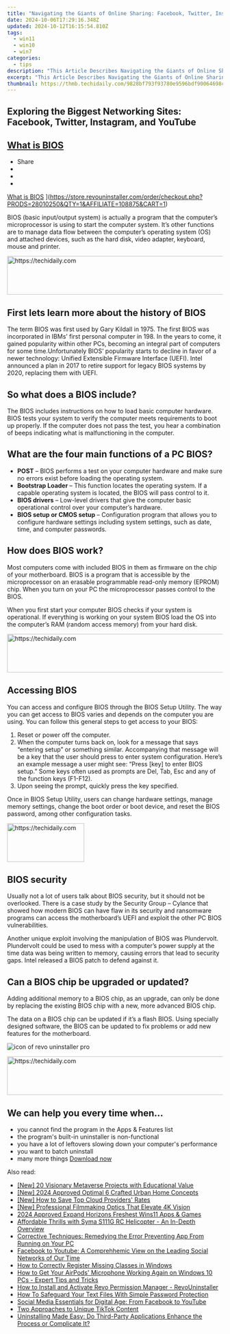 ```yaml
---
title: "Navigating the Giants of Online Sharing: Facebook, Twitter, Instagram, and YouTube"
date: 2024-10-06T17:29:16.348Z
updated: 2024-10-12T16:15:54.810Z
tags:
  - win11
  - win10
  - win7
categories:
  - tips
description: "This Article Describes Navigating the Giants of Online Sharing: Facebook, Twitter, Instagram, and YouTube"
excerpt: "This Article Describes Navigating the Giants of Online Sharing: Facebook, Twitter, Instagram, and YouTube"
thumbnail: https://thmb.techidaily.com/9828bf793f93780e9596bdf90064698c2faf8ab4424f88be5c51fa1662b48994.jpg
---
```


## Exploring the Biggest Networking Sites: Facebook, Twitter, Instagram, and YouTube

## [What is BIOS](https://store.revouninstaller.com/order/checkout.php?PRODS=28010250&QTY=1&AFFILIATE=108875&CART=1)

* Share
* [](http://www.facebook.com/share.php?u=https://www.revouninstaller.com/blog/what-is-bios/&title=What+is+BIOS)
* [](https://twitter.com/intent/tweet?text=What+is+BIOS&url=https://www.revouninstaller.com/blog/what-is-bios/ "Click to share on Twitter")
* [](https://store.revouninstaller.com/order/checkout.php?PRODS=28010250&QTY=1&AFFILIATE=108875&CART=1)

[What is BIOS](https://f057a20f961f56a72089-b74530d2d26278124f446233f95622ef.ssl.cf1.rackcdn.com/site%2Fblog%2Fbios%2Fwhat-is-bios.jpg) ](https://store.revouninstaller.com/order/checkout.php?PRODS=28010250&QTY=1&AFFILIATE=108875&CART=1)

 BIOS (basic input/output system) is actually a program that the computer’s microprocessor is using to start the computer system. It’s other functions are to manage data flow between the computer’s operating system (OS) and attached devices, such as the hard disk, video adapter, keyboard, mouse and printer.

<!-- affiliate ads begin -->
<a href="https://appsumo.8odi.net/c/5597632/2151865/7443" target="_top" id="2151865">
  <img src="//a.impactradius-go.com/display-ad/7443-2151865" border="0" alt="https://techidaily.com" width="728" height="90"/>
</a>
<img height="0" width="0" src="https://appsumo.8odi.net/i/5597632/2151865/7443" style="position:absolute;visibility:hidden;" border="0" />
<!-- affiliate ads end -->

## First lets learn more about the history of BIOS

 The term BIOS was first used by Gary Kildall in 1975\. The first BIOS was incorporated in IBMs’ first personal computer in 198\. In the years to come, it gained popularity within other PCs, becoming an integral part of computers for some time.Unfortunately BIOS’ popularity starts to decline in favor of a newer technology: Unified Extensible Firmware Interface (UEFI). Intel announced a plan in 2017 to retire support for legacy BIOS systems by 2020, replacing them with UEFI.

## So what does a BIOS include?

 The BIOS includes instructions on how to load basic computer hardware. BIOS tests your system to verify the computer meets requirements to boot up properly. If the computer does not pass the test, you hear a combination of beeps indicating what is malfunctioning in the computer.

## What are the four main functions of a PC BIOS?

* **POST** – BIOS performs a test on your computer hardware and make sure no errors exist before loading the operating system.
* **Bootstrap Loader** – This function locates the operating system. If a capable operating system is located, the BIOS will pass control to it.
* **BIOS drivers** – Low-level drivers that give the computer basic operational control over your computer’s hardware.
* **BIOS setup or CMOS setup** – Configuration program that allows you to configure hardware settings including system settings, such as date, time, and computer passwords.

## How does BIOS work?

 Most computers come with included BIOS in them as firmware on the chip of your motherboard. BIOS is a program that is accessible by the microprocessor on an erasable programmable read-only memory (EPROM) chip. When you turn on your PC the microprocessor passes control to the BIOS.

 When you first start your computer BIOS checks if your system is operational. If everything is working on your system BIOS load the OS into the computer’s RAM (random access memory) from your hard disk.

<!-- affiliate ads begin -->
<a href="https://ephamedtechinc.pxf.io/c/5597632/2137203/26400" target="_top" id="2137203">
  <img src="//a.impactradius-go.com/display-ad/26400-2137203" border="0" alt="https://techidaily.com" width="728" height="90"/>
</a>
<img height="0" width="0" src="https://ephamedtechinc.pxf.io/i/5597632/2137203/26400" style="position:absolute;visibility:hidden;" border="0" />
<!-- affiliate ads end -->

## Accessing BIOS

 You can access and configure BIOS through the BIOS Setup Utility. The way you can get access to BIOS varies and depends on the computer you are using. You can follow this general steps to get access to your BIOS:

1. Reset or power off the computer.
2. When the computer turns back on, look for a message that says “entering setup” or something similar. Accompanying that message will be a key that the user should press to enter system configuration. Here’s an example message a user might see: “Press \[key\] to enter BIOS setup.” Some keys often used as prompts are Del, Tab, Esc and any of the function keys (F1-F12).
3. Upon seeing the prompt, quickly press the key specified.

 Once in BIOS Setup Utility, users can change hardware settings, manage memory settings, change the boot order or boot device, and reset the BIOS password, among other configuration tasks.

<!-- affiliate ads begin -->
<a href="https://aligracehair.sjv.io/c/5597632/2135411/19272" target="_top" id="2135411">
  <img src="//a.impactradius-go.com/display-ad/19272-2135411" border="0" alt="https://techidaily.com" width="180" height="90"/>
</a>
<img height="0" width="0" src="https://aligracehair.sjv.io/i/5597632/2135411/19272" style="position:absolute;visibility:hidden;" border="0" />
<!-- affiliate ads end -->

## BIOS security

 Usually not a lot of users talk about BIOS security, but it should not be overlooked. There is a case study by the Security Group – Cylance that showed how modern BIOS can have flaw in its security and ransomware programs can access the motherboard’s UEFI and exploit the other PC BIOS vulnerabilities.

 Another unique exploit involving the manipulation of BIOS was Plundervolt. Plundervolt could be used to mess with a computer’s power supply at the time data was being written to memory, causing errors that lead to security gaps. Intel released a BIOS patch to defend against it.

## Can a BIOS chip be upgraded or updated?

 Adding additional memory to a BIOS chip, as an upgrade, can only be done by replacing the existing BIOS chip with a new, more advanced BIOS chip.

 The data on a BIOS chip can be updated if it’s a flash BIOS. Using specially designed software, the BIOS can be updated to fix problems or add new features for the motherboard.

![icon of revo uninstaller pro](https://f057a20f961f56a72089-b74530d2d26278124f446233f95622ef.ssl.cf1.rackcdn.com/site/icons/rup5-64.png)

<!-- affiliate ads begin -->
<a href="https://bluettius.sjv.io/c/5597632/2139111/17108" target="_top" id="2139111">
  <img src="//a.impactradius-go.com/display-ad/17108-2139111" border="0" alt="https://techidaily.com" width="728" height="90"/>
</a>
<img height="0" width="0" src="https://bluettius.sjv.io/i/5597632/2139111/17108" style="position:absolute;visibility:hidden;" border="0" />
<!-- affiliate ads end -->

## We can help you every time when…

* you cannot find the program in the Apps & Features list
* the program's built-in uninstaller is non-functional
* you have a lot of leftovers slowing down your computer's performance
* you want to batch uninstall
* many more things
[Download now](https://store.revouninstaller.com/order/checkout.php?PRODS=28010250&QTY=1&AFFILIATE=108875&CART=1)

<ins class="adsbygoogle"
     style="display:block"
     data-ad-format="autorelaxed"
     data-ad-client="ca-pub-7571918770474297"
     data-ad-slot="1223367746"></ins>

<ins class="adsbygoogle"
     style="display:block"
     data-ad-client="ca-pub-7571918770474297"
     data-ad-slot="8358498916"
     data-ad-format="auto"
     data-full-width-responsive="true"></ins>

<span class="atpl-alsoreadstyle">Also read:</span>
<div><ul>
<li><a href="https://extra-tips.techidaily.com/new-20-visionary-metaverse-projects-with-educational-value/"><u>[New] 20 Visionary Metaverse Projects with Educational Value</u></a></li>
<li><a href="https://digital-screen-recording.techidaily.com/new-2024-approved-optimal-6-crafted-urban-home-concepts/"><u>[New] 2024 Approved Optimal 6 Crafted Urban Home Concepts</u></a></li>
<li><a href="https://some-techniques.techidaily.com/new-how-to-save-top-cloud-providers-rates/"><u>[New] How to Save Top Cloud Providers' Rates</u></a></li>
<li><a href="https://article-posts.techidaily.com/new-professional-filmmaking-optics-that-elevate-4k-vision/"><u>[New] Professional Filmmaking Optics That Elevate 4K Vision</u></a></li>
<li><a href="https://fox-blue.techidaily.com/2024-approved-expand-horizons-freshest-wins11-apps-and-games/"><u>2024 Approved Expand Horizons Freshest Wins11 Apps & Games</u></a></li>
<li><a href="https://buynow-tips.techidaily.com/affordable-thrills-with-syma-s111g-rc-helicopter-an-in-depth-overview/"><u>Affordable Thrills with Syma S111G RC Helicopter - An In-Depth Overview</u></a></li>
<li><a href="https://win-forum.techidaily.com/corrective-techniques-remedying-the-error-preventing-app-from-running-on-your-pc/"><u>Corrective Techniques: Remedying the Error Preventing App From Running on Your PC</u></a></li>
<li><a href="https://win-forum.techidaily.com/facebook-to-youtube-a-comprehhemic-view-on-the-leading-social-networks-of-our-time/"><u>Facebook to Youtube: A Comprehhemic View on the Leading Social Networks of Our Time</u></a></li>
<li><a href="https://win-forum.techidaily.com/how-to-correctly-register-missing-classes-in-windows/"><u>How to Correctly Register Missing Classes in Windows</u></a></li>
<li><a href="https://sound-issues.techidaily.com/how-to-get-your-airpods-microphone-working-again-on-windows-10-pcs-expert-tips-and-tricks/"><u>How to Get Your AirPods' Microphone Working Again on Windows 10 PCs - Expert Tips and Tricks</u></a></li>
<li><a href="https://win-forum.techidaily.com/how-to-install-and-activate-revo-permission-manager-revouninstaller/"><u>How to Install and Activate Revo Permission Manager - RevoUninstaller</u></a></li>
<li><a href="https://win-forum.techidaily.com/how-to-safeguard-your-text-files-with-simple-password-protection/"><u>How To Safeguard Your Text Files With Simple Password Protection</u></a></li>
<li><a href="https://win-forum.techidaily.com/social-media-essentials-for-digital-age-from-facebook-to-youtube/"><u>Social Media Essentials for Digital Age: From Facebook to YouTube</u></a></li>
<li><a href="https://extra-resources.techidaily.com/two-approaches-to-unique-tiktok-content/"><u>Two Approaches to Unique TikTok Content</u></a></li>
<li><a href="https://win-forum.techidaily.com/uninstalling-made-easy-do-third-party-applications-enhance-the-process-or-complicate-it/"><u>Uninstalling Made Easy: Do Third-Party Applications Enhance the Process or Complicate It?</u></a></li>
</ul></div>

